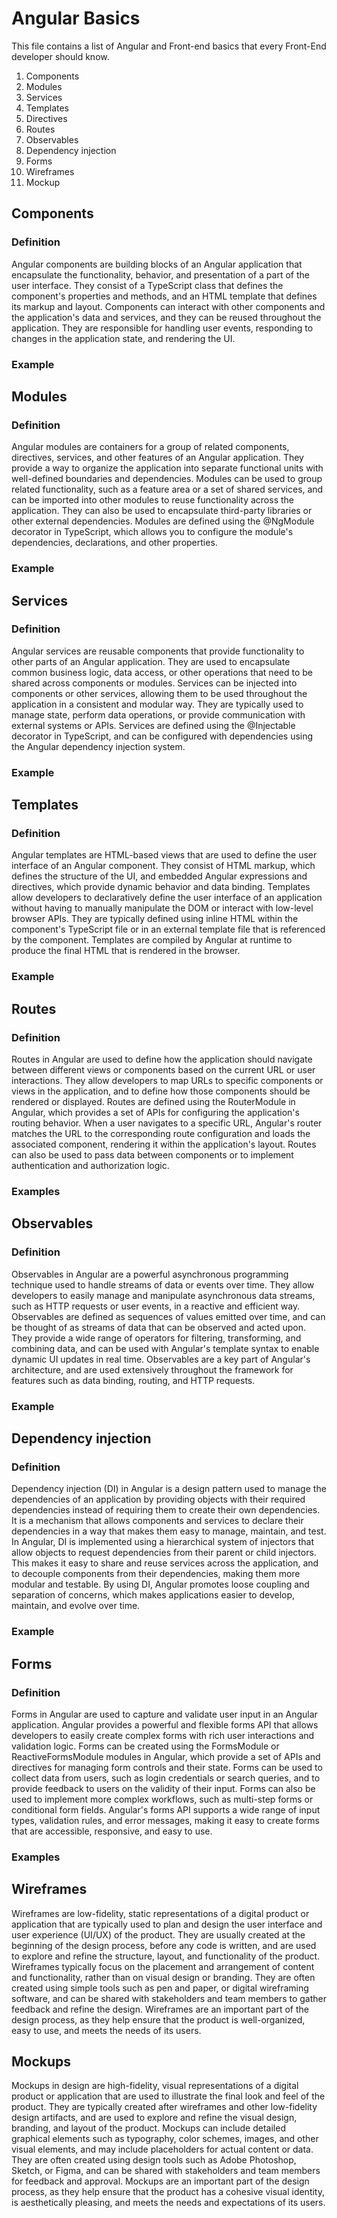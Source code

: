 # Angular Basics

This file contains a list of Angular and Front-end basics that every Front-End developer should know. 

1. Components
2. Modules
3. Services
4. Templates
5. Directives
6. Routes
7. Observables
8. Dependency injection
9. Forms
10. Wireframes
11. Mockup

## Components 
### Definition

Angular components are building blocks of an Angular application that encapsulate the functionality, behavior, and presentation of a part of the user interface. 
They consist of a TypeScript class that defines the component's properties and methods, and an HTML template that defines its markup and layout. 
Components can interact with other components and the application's data and services, and they can be reused throughout the application. 
They are responsible for handling user events, responding to changes in the application state, and rendering the UI.

### Example


## Modules
### Definition

Angular modules are containers for a group of related components, directives, services, and other features of an Angular application. 
They provide a way to organize the application into separate functional units with well-defined boundaries and dependencies. 
Modules can be used to group related functionality, such as a feature area or a set of shared services, and can be imported into other modules to reuse functionality across the application. 
They can also be used to encapsulate third-party libraries or other external dependencies. Modules are defined using the @NgModule decorator in TypeScript, which allows you to configure the module's dependencies, declarations, and other properties.

### Example



## Services 
### Definition

Angular services are reusable components that provide functionality to other parts of an Angular application. 
They are used to encapsulate common business logic, data access, or other operations that need to be shared across components or modules. 
Services can be injected into components or other services, allowing them to be used throughout the application in a consistent and modular way. 
They are typically used to manage state, perform data operations, or provide communication with external systems or APIs. Services are defined using the @Injectable decorator in TypeScript, and can be configured with dependencies using the Angular dependency injection system.

### Example



## Templates
### Definition

Angular templates are HTML-based views that are used to define the user interface of an Angular component. 
They consist of HTML markup, which defines the structure of the UI, and embedded Angular expressions and directives, which provide dynamic behavior and data binding. 
Templates allow developers to declaratively define the user interface of an application without having to manually manipulate the DOM or interact with low-level browser APIs. 
They are typically defined using inline HTML within the component's TypeScript file or in an external template file that is referenced by the component. Templates are compiled by Angular at runtime to produce the final HTML that is rendered in the browser.

### Example



## Routes
### Definition

Routes in Angular are used to define how the application should navigate between different views or components based on the current URL or user interactions. 
They allow developers to map URLs to specific components or views in the application, and to define how those components should be rendered or displayed. 
Routes are defined using the RouterModule in Angular, which provides a set of APIs for configuring the application's routing behavior. 
When a user navigates to a specific URL, Angular's router matches the URL to the corresponding route configuration and loads the associated component, rendering it within the application's layout. 
Routes can also be used to pass data between components or to implement authentication and authorization logic.

### Examples 



## Observables 
### Definition

Observables in Angular are a powerful asynchronous programming technique used to handle streams of data or events over time. 
They allow developers to easily manage and manipulate asynchronous data streams, such as HTTP requests or user events, in a reactive and efficient way. 
Observables are defined as sequences of values emitted over time, and can be thought of as streams of data that can be observed and acted upon. 
They provide a wide range of operators for filtering, transforming, and combining data, and can be used with Angular's template syntax to enable dynamic UI updates in real time. 
Observables are a key part of Angular's architecture, and are used extensively throughout the framework for features such as data binding, routing, and HTTP requests.

### Example



## Dependency injection
### Definition

Dependency injection (DI) in Angular is a design pattern used to manage the dependencies of an application by providing objects with their required dependencies instead of requiring them to create their own dependencies. 
It is a mechanism that allows components and services to declare their dependencies in a way that makes them easy to manage, maintain, and test. 
In Angular, DI is implemented using a hierarchical system of injectors that allow objects to request dependencies from their parent or child injectors. 
This makes it easy to share and reuse services across the application, and to decouple components from their dependencies, making them more modular and testable. 
By using DI, Angular promotes loose coupling and separation of concerns, which makes applications easier to develop, maintain, and evolve over time.

### Example

## Forms
### Definition

Forms in Angular are used to capture and validate user input in an Angular application. 
Angular provides a powerful and flexible forms API that allows developers to easily create complex forms with rich user interactions and validation logic. 
Forms can be created using the FormsModule or ReactiveFormsModule modules in Angular, which provide a set of APIs and directives for managing form controls and their state. 
Forms can be used to collect data from users, such as login credentials or search queries, and to provide feedback to users on the validity of their input. Forms can also be used to implement more complex workflows, such as multi-step forms or conditional form fields. 
Angular's forms API supports a wide range of input types, validation rules, and error messages, making it easy to create forms that are accessible, responsive, and easy to use.

### Examples


## Wireframes 

Wireframes are low-fidelity, static representations of a digital product or application that are typically used to plan and design the user interface and user experience (UI/UX) of the product. 
They are usually created at the beginning of the design process, before any code is written, and are used to explore and refine the structure, layout, and functionality of the product. 
Wireframes typically focus on the placement and arrangement of content and functionality, rather than on visual design or branding. They are often created using simple tools such as pen and paper, or digital wireframing software, and can be shared with stakeholders and team members to gather feedback and refine the design. 
Wireframes are an important part of the design process, as they help ensure that the product is well-organized, easy to use, and meets the needs of its users.

## Mockups 

Mockups in design are high-fidelity, visual representations of a digital product or application that are used to illustrate the final look and feel of the product. 
They are typically created after wireframes and other low-fidelity design artifacts, and are used to explore and refine the visual design, branding, and layout of the product. 
Mockups can include detailed graphical elements such as typography, color schemes, images, and other visual elements, and may include placeholders for actual content or data. 
They are often created using design tools such as Adobe Photoshop, Sketch, or Figma, and can be shared with stakeholders and team members for feedback and approval. 
Mockups are an important part of the design process, as they help ensure that the product has a cohesive visual identity, is aesthetically pleasing, and meets the needs and expectations of its users.
